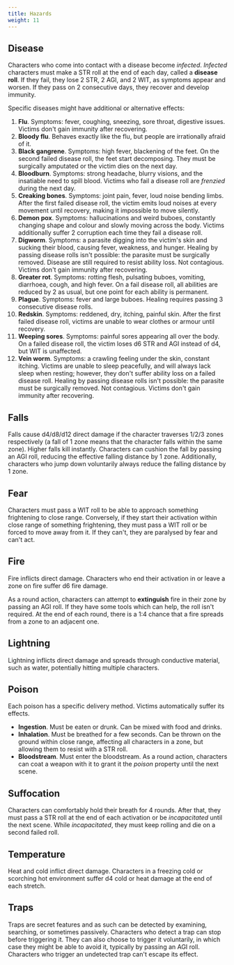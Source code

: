 ```yaml
---
title: Hazards
weight: 11
---
```



## Disease
Characters who come into contact with a disease become *infected*.
*Infected* characters must make a STR roll at the end of each day, called a **disease roll**.
If they fail, they lose 2 STR, 2 AGI, and 2 WIT, as symptoms appear and worsen.
If they pass on 2 consecutive days, they recover and develop immunity.

Specific diseases might have additional or alternative effects:
1. **Flu**.
  Symptoms: fever, coughing, sneezing, sore throat, digestive issues.
  Victims don't gain immunity after recovering.
1. **Bloody flu**.
  Behaves exactly like the flu, but people are irrationally afraid of it.
1. **Black gangrene**.
  Symptoms: high fever, blackening of the feet.
  On the second failed disease roll, the feet start decomposing.
  They must be surgically amputated or the victim dies on the next day.
1. **Bloodburn**.
  Symptoms: strong headache, blurry visions, and the insatiable need to spill blood.
  Victims who fail a disease roll are *frenzied* during the next day.
1. **Creaking bones**.
  Symptoms: joint pain, fever, loud noise bending limbs.
  After the first failed disease roll, the victim emits loud noises at every movement until recovery, making it impossible to move silently.
2. **Demon pox**.
  Symptoms: hallucinations and weird buboes, constantly changing shape and colour and slowly moving across the body.
  Victims additionally suffer 2 corruption each time they fail a disease roll.
1. **Digworm**.
  Symptoms: a parasite digging into the victim's skin and sucking their blood, causing fever, weakness, and hunger.
  Healing by passing disease rolls isn't possible: the parasite must be surgically removed.
  Disease are still required to resist ability loss.
  Not contagious.
  Victims don't gain immunity after recovering.
1. **Greater rot**.
  Symptoms: rotting flesh, pulsating buboes, vomiting, diarrhoea, cough, and high fever.
  On a fail disease roll, all abilities are reduced by 2 as usual, but one point for each ability is permanent.
1. **Plague**.
  Symptoms: fever and large buboes.
  Healing requires passing 3 consecutive disease rolls.
1. **Redskin**.
  Symptoms: reddened, dry, itching, painful skin.
  After the first failed disease roll, victims are unable to wear clothes or armour until recovery.
1. **Weeping sores**.
  Symptoms: painful sores appearing all over the body.
  On a failed disease roll, the victim loses d6 STR and AGI instead of d4, but WIT is unaffected.
1. **Vein worm**.
  Symptoms: a crawling feeling under the skin, constant itching.
  Victims are unable to sleep peacefully, and will always lack sleep when resting;
  however, they don't suffer ability loss on a failed disease roll.
  Healing by passing disease rolls isn't possible: the parasite must be surgically removed.
  Not contagious.
  Victims don't gain immunity after recovering.


## Falls
Falls cause d4/d8/d12 direct damage if the character traverses 1/2/3 zones respectively (a fall of 1 zone means that the character falls within the same zone).
Higher falls kill instantly.
Characters can cushion the fall by passing an AGI roll, reducing the effective falling distance by 1 zone.
Additionally, characters who jump down voluntarily always reduce the falling distance by 1 zone.


## Fear
Characters must pass a WIT roll to be able to approach something frightening to close range.
Conversely, if they start their activation within close range of something frightening, they must pass a WIT roll or be forced to move away from it.
If they can't, they are paralysed by fear and can't act.


## Fire
Fire inflicts direct damage.
Characters who end their activation in or leave a zone on fire suffer d6 fire damage.

As a round action, characters can attempt to **extinguish** fire in their zone by passing an AGI roll.
If they have some tools which can help, the roll isn't required.
At the end of each round, there is a 1:4 chance that a fire spreads from a zone to an adjacent one.


## Lightning
Lightning inflicts direct damage and spreads through conductive material, such as water, potentially hitting multiple characters.


## Poison
Each poison has a specific delivery method.
Victims automatically suffer its effects.
* **Ingestion**.
  Must be eaten or drunk.
  Can be mixed with food and drinks.
* **Inhalation**.
  Must be breathed for a few seconds.
  Can be thrown on the ground within close range, affecting all characters in a zone, but allowing them to resist with a STR roll.
* **Bloodstream**.
  Must enter the bloodstream.
  As a round action, characters can coat a weapon with it to grant it the *poison* property until the next scene.


## Suffocation
Characters can comfortably hold their breath for 4 rounds.
After that, they must pass a STR roll at the end of each activation or be *incapacitated* until the next scene.
While *incapacitated*, they must keep rolling and die on a second failed roll.


## Temperature
Heat and cold inflict direct damage.
Characters in a freezing cold or scorching hot environment suffer d4 cold or heat damage at the end of each stretch.


## Traps
Traps are secret features and as such can be detected by examining, searching, or sometimes passively.
Characters who detect a trap can stop before triggering it.
They can also choose to trigger it voluntarily, in which case they might be able to avoid it, typically by passing an AGI roll.
Characters who trigger an undetected trap can't escape its effect.
